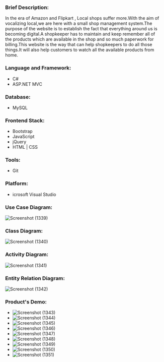 ### Brief Description:

In the era of Amazon and Flipkart , Local shops suffer more.With the aim of 
vocalizing local,we are here with a small shop management system.The purpose 
of the website is to establish the fact that everything around us is becoming 
digital.A shopkeeper has to maintain and keep remember all of the products 
which are available in the shop and so much paperwork for billing.This website 
is the way that can help shopkeepers to do all those things.It will also help 
customers to watch all the available products from home.

### Language and Framework:
 - C#
 - ASP.NET MVC
### Database:
 - MySQL 
### Frontend Stack:
 - Bootstrap 
 - JavaScript 
 - jQuery
 - HTML | CSS
### Tools: 
 - Git 
### Platform:
 - icrosoft Visual Studio

### Use Case Diagram:

![Screenshot (1339)](https://github.com/dhruval-tech/Shop-Management-System/assets/55456254/005847e5-0410-4a4f-8efb-66958dca7418)

### Class Diagram:

![Screenshot (1340)](https://github.com/dhruval-tech/Shop-Management-System/assets/55456254/01e84bdf-25c4-488d-a348-121e25ae26a6)

### Activity Diagram:

![Screenshot (1341)](https://github.com/dhruval-tech/Shop-Management-System/assets/55456254/3544082e-4864-484f-832f-dc2e7e420dc4)

### Entity Relation Diagram:

![Screenshot (1342)](https://github.com/dhruval-tech/Shop-Management-System/assets/55456254/e1bb3453-94b8-4679-ae73-34acf1e2eed0)

### Product's Demo:
 - ![Screenshot (1343)](https://github.com/dhruval-tech/Shop-Management-System/assets/55456254/00499213-a635-428f-90c8-90d9f0bf6a96)
 - ![Screenshot (1344)](https://github.com/dhruval-tech/Shop-Management-System/assets/55456254/896f8ce8-9be6-405b-8082-7603dcd99dee)
 - ![Screenshot (1345)](https://github.com/dhruval-tech/Shop-Management-System/assets/55456254/68f24ae3-86a9-41c0-922b-63847aa1ecaa)
 - ![Screenshot (1346)](https://github.com/dhruval-tech/Shop-Management-System/assets/55456254/10cf29ca-1473-4ac1-8ccd-705648df9b44)
 - ![Screenshot (1347)](https://github.com/dhruval-tech/Shop-Management-System/assets/55456254/926f7525-93fe-49b6-851f-c31b0f2bbe44)
 - ![Screenshot (1348)](https://github.com/dhruval-tech/Shop-Management-System/assets/55456254/1e0548df-5300-4b86-a789-263de8815ff5)
 - ![Screenshot (1349)](https://github.com/dhruval-tech/Shop-Management-System/assets/55456254/bba87ac7-a1e1-47f7-918d-86a4b46e8a2e)
 - ![Screenshot (1350)](https://github.com/dhruval-tech/Shop-Management-System/assets/55456254/54192a8c-cce5-46ad-b679-19ee0d164ea9)
 - ![Screenshot (1351)](https://github.com/dhruval-tech/Shop-Management-System/assets/55456254/d13ddf87-08f3-4398-97e1-166b242ba7a4)








 


